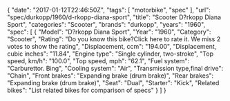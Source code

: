 {
    "date": "2017-01-12T22:46:50Z",
    "tags": [
        "motorbike",
        "spec"
    ],
    "url": "spec\/durkopp\/1960\/d-rkopp-diana-sport",
    "title": "Scooter D?rkopp Diana Sport",
    "categories": "Scooter",
    "brands": "durkopp",
    "years": "1960",
    "spec": [
        {
            "Model": "D?rkopp Diana Sport",
            "Year": "1960",
            "Category": "Scooter",
            "Rating": "Do you know this bike?Click here to rate it. We miss 2 votes to show the rating",
            "Displacement, ccm": "194.00",
            "Displacement, cubic inches": "11.84",
            "Engine type": "Single cylinder, two-stroke",
            "Top speed, km\/h": "100.0",
            "Top speed, mph": "62.1",
            "Fuel system": "Carburettor. Bing",
            "Cooling system": "Air",
            "Transmission type,final drive": "Chain",
            "Front brakes": "Expanding brake (drum brake)",
            "Rear brakes": "Expanding brake (drum brake)",
            "Seat": "Dual",
            "Starter": "Kick",
            "Related bikes": "List related bikes for comparison of specs"
        }
    ]
}